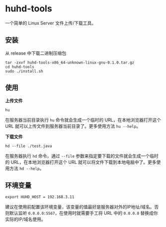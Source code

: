 # huhd-tools

一个简单的 Linux Server 文件上传/下载工具。

## 安装
从 release 中下载二进制压缩包
``` shell
tar -zxvf huhd-tools-x86_64-unknown-linux-gnu-0.1.0.tar.gz
cd huhd-tools
sudo ./install.sh
```

## 使用

**上传文件**
``` shell
hu
```
在服务器当前目录执行 `hu` 命令就会生成一个临时的 URL，在本地浏览器打开这个 URL 就可以上传文件到服务器当前目录了。更多使用方法 `hu --help`。


**下载文件**
``` shell
hd --file ./test.java
```
在服务器执行 `hd` 命令，通过 `--file` 参数来指定要下载的文件就会生成一个临时的 URL，在本地浏览器打开这个 URL 就可以将文件下载到本地电脑中了。更多使用方法 `hd --help`。

## 环境变量
``` shell
export HUHD_HOST = 192.168.3.11
```
建议在使用前配置该环境变量，该变量的值最好是服务器对外的IP地址/域名。否则默认监听 `0.0.0.0:5567`，在使用时就需要手工将 URL 中的 `0.0.0.0` 替换成你实际的IP/域名使用。